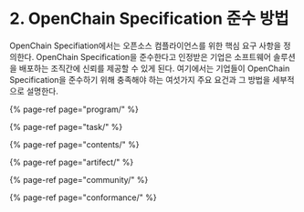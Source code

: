 # 2. OpenChain Specification 준수 방법

OpenChain Specifiation에서는 오픈소스 컴플라이언스를 위한 핵심 요구 사항을 정의한다. OpenChain Specification을 준수한다고 인정받은 기업은 소프트웨어 솔루션을 배포하는 조직간에 신뢰를 제공할 수 있게 된다. 여기에서는 기업들이 OpenChain Specification을 준수하기 위해 충족해야 하는 여섯가지 주요 요건과 그 방법을 세부적으로 설명한다.

{% page-ref page="program/" %}

{% page-ref page="task/" %}

{% page-ref page="contents/" %}

{% page-ref page="artifect/" %}

{% page-ref page="community/" %}

{% page-ref page="conformance/" %}



